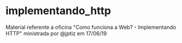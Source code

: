 # implementando_http
Material referente a oficina "Como funciona a Web? - Implementando HTTP" ministrada por @jptiz em 17/06/19
